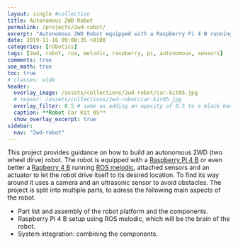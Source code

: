 ```yaml
---
layout: single #collection
title: Autonomous 2WD Robot
permalink: /projects/2wd-robot/
excerpt: "Autonomous 2WD Robot equipped with a Raspberry Pi 4 B running ROS melodic to sense and act in an environment."
date: 2019-11-16 09:00:35 +0100
categories: [robotics]
tags: [2wd, robot, ros, melodic, raspberry, pi, autonomous, sensors]
comments: true
use_math: true
toc: true
# classes: wide
header:
  overlay_image: /assets/collections/2wd-robot/car-kit05.jpg
  # teaser: /assets/collections/2wd-robot/car-kit05.jpg
  overlay_filter: 0.5 # same as adding an opacity of 0.5 to a black background
  caption: **Robot Car Kit 05**
  show_overlay_excerpt: true
sidebar:
  nav: "2wd-robot"
---
```


This project provides guidance on how to build an autonomous 2WD (two wheel dirve) robot. 
The robot is equipped with a [Raspberry Pi 4 B](https://de.aliexpress.com/item/32858825148.html?spm=a2g0o.productlist.0.0.5d232e8bvlKM7l&algo_pvid=2c45d347-5783-49a6-a0a8-f104d0b78232&algo_expid=2c45d347-5783-49a6-a0a8-f104d0b78232-0&btsid=0100feb4-37d7-453a-8ff8-47a0e2fbdef7&ws_ab_test=searchweb0_0,searchweb201602_9,searchweb201603_52) or even better a [Rapberry 4 B](https://de.aliexpress.com/item/4000054868537.html?spm=a2g0o.productlist.0.0.2ade7babA4VMjD&algo_pvid=883b9cf1-2bc7-49e3-8407-e71950629c5e&algo_expid=883b9cf1-2bc7-49e3-8407-e71950629c5e-0&btsid=af279edc-561a-4435-a3de-704beddbdadf&ws_ab_test=searchweb0_0,searchweb201602_9,searchweb201603_52)
running [ROS melodic](http://wiki.ros.org/melodic), 
attached sensors and an actuator to let the robot drive itself to its desired location.
To find its way around it uses a camera and an ultrasonic sensor to avoid obstacles. 
The project is split into multiple parts, to adress the following main aspects of the robot.

- Part list and assembly of the robot platform and the components.
- Raspberry Pi 4 B setup using ROS melodic, which will be the brain of the robot.
- System integration: combining the components.
